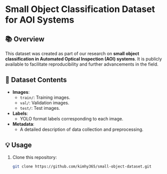 # Small Object Classification Dataset for AOI Systems

## 📚 Overview
This dataset was created as part of our research on **small object classification in Automated Optical Inspection (AOI) systems**. It is publicly available to facilitate reproducibility and further advancements in the field.

## 📂 Dataset Contents
- **Images**:
  - `train/`: Training images.
  - `val/`: Validation images.
  - `test/`: Test images.
- **Labels**:
  - YOLO format labels corresponding to each image.
- **Metadata**:
  - A detailed description of data collection and preprocessing.

## 💡 Usage
1. Clone this repository:
   ```bash
   git clone https://github.com/kimhy365/small-object-dataset.git
